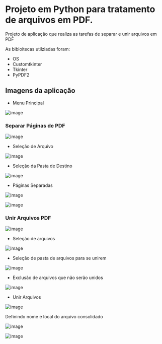 # Projeto em Python para tratamento de arquivos em PDF.
Projeto de aplicação que realiza as tarefas de separar e unir arquivos em PDF

As bibloitecas utilziadas foram:
* OS
* Customtkinter
* Tkinter
* PyPDF2

## Imagens da aplicação
* Menu Principal
  
![image](https://github.com/user-attachments/assets/e3ff4a07-fdf9-4ce6-8a58-cd492b1b586e)


### Separar Páginas de PDF

![image](https://github.com/user-attachments/assets/aff57735-ab65-44ae-90fe-2194aa82a2e4)

* Seleção de Arquivo

![image](https://github.com/user-attachments/assets/2df9d899-5bfb-49d7-81df-a74604984129)

* Seleção da Pasta de Destino

![image](https://github.com/user-attachments/assets/94bb59ce-e2ba-4c88-9d49-222d4f71cbb8)

* Páginas Separadas

![image](https://github.com/user-attachments/assets/34010807-1710-4efc-bc79-cc815befb6b6)

![image](https://github.com/user-attachments/assets/3e80f700-0b01-4a7a-8821-233de58d08a4)



### Unir Arquivos PDF

![image](https://github.com/user-attachments/assets/f1fa2dab-51e9-4d53-be53-85c7e69db614)

* Seleção de arquivos
  
![image](https://github.com/user-attachments/assets/16671139-deea-4ff9-839a-034a57becac4)

* Seleção de pasta de arquivos para se unirem

![image](https://github.com/user-attachments/assets/232b670f-4837-41da-b6cf-83d175ffe79d)

* Exclusão de arquivos que não serão unidos

![image](https://github.com/user-attachments/assets/e58da83d-0450-4368-ad44-a4d76c4c91b8)

* Unir Arquivos

![image](https://github.com/user-attachments/assets/3bc2c634-8265-4317-a7c3-004fdc81bbbc)

Definindo nome e local do arquivo consolidado

![image](https://github.com/user-attachments/assets/c29841d7-4b5d-45fd-acb9-c5f50d9cf941)


![image](https://github.com/user-attachments/assets/c9a074da-384f-4a58-aacc-5076fc0ffbf0)







